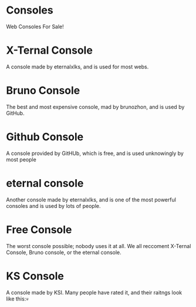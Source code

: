 # Consoles
Web Consoles For Sale!
# X-Ternal Console
A console made by eternalxlks, and is used for most webs.
# Bruno Console
The best and most expensive console, mad by brunozhon, and is used by GitHub.
# Github Console
A console provided by GitHUb, which is free, and is used unknowingly by most people
# eternal console
Another console made by eternalxlks, and is one of the most powerful consoles and is used by lots of people.
# Free Console
The worst console possible; nobody uses it at all. We all reccoment X-Ternal Console, Bruno console, or the eternal console.
# KS Console
A console made by KSI. Many people have rated it, and their raitngs look like this:💀
